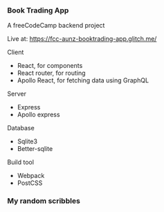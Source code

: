 ### Book Trading App
A freeCodeCamp backend project

Live at:
https://fcc-aunz-booktrading-app.glitch.me/

Client
- React, for components
- React router, for routing
- Apollo React, for fetching data using GraphQL

Server
- Express
- Apollo express

Database
- Sqlite3
- Better-sqlite

Build tool
- Webpack
- PostCSS



### My random scribbles
